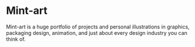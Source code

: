# Mint-art

Mint-art is a huge portfolio of projects and personal illustrations in graphics, packaging design, animation, and just about every design industry you can think of.
